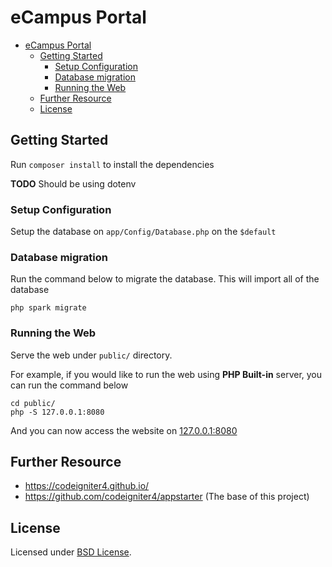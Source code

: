# eCampus Portal

- [eCampus Portal](#ecampus-portal)
  - [Getting Started](#getting-started)
    - [Setup Configuration](#setup-configuration)
    - [Database migration](#database-migration)
    - [Running the Web](#running-the-web)
  - [Further Resource](#further-resource)
  - [License](#license)

## Getting Started

Run `composer install` to install the dependencies

**TODO** Should be using dotenv

### Setup Configuration

Setup the database on `app/Config/Database.php` on the `$default`

### Database migration

Run the command below to migrate the database. This will import all of the database

```
php spark migrate
```

### Running the Web

Serve the web under `public/` directory.

For example, if you would like to run the web using **PHP Built-in** server, you can run the command below

```
cd public/
php -S 127.0.0.1:8080
```

And you can now access the website on [127.0.0.1:8080](http://127.0.0.1:8080)

## Further Resource

- https://codeigniter4.github.io/
- https://github.com/codeigniter4/appstarter (The base of this project)

## License

Licensed under [BSD License](LICENSE).

